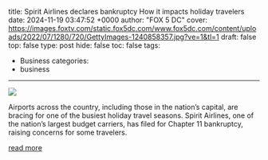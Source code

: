 title: Spirit Airlines declares bankruptcy How it impacts holiday travelers
date: 2024-11-19 03:47:52 +0000
author: "FOX 5 DC"
cover: https://images.foxtv.com/static.fox5dc.com/www.fox5dc.com/content/uploads/2022/07/1280/720/GettyImages-1240858357.jpg?ve=1&tl=1
draft: false
top: false
type: post
hide: false
toc: false
tags:
  - Business
categories:
  - business
---

![](https://images.foxtv.com/static.fox5dc.com/www.fox5dc.com/content/uploads/2022/07/1280/720/GettyImages-1240858357.jpg?ve=1&tl=1)

Airports across the country, including those in the nation’s capital, are bracing for one of the busiest holiday travel seasons. Spirit Airlines, one of the nation’s largest budget carriers, has filed for Chapter 11 bankruptcy, raising concerns for some travelers.

[read more](https://www.fox5dc.com/news/spirit-airlines-declares-bankruptcy-how-impacts-holiday-travelers)
